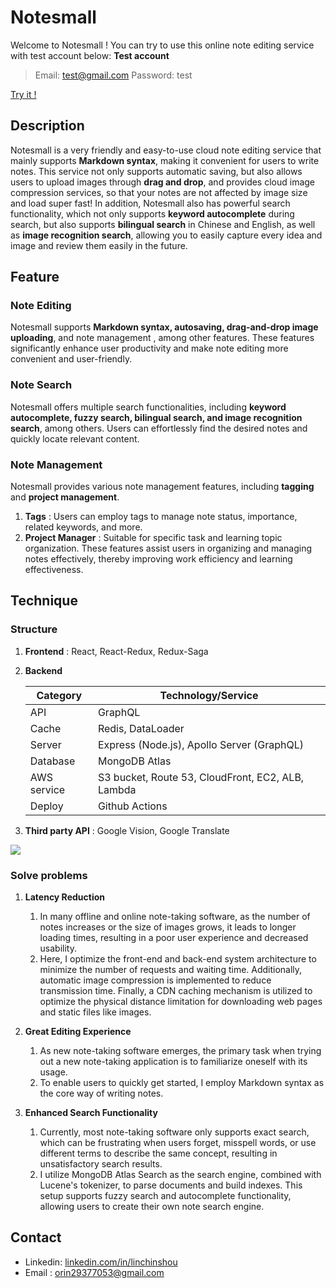 # Notesmall

Welcome to Notesmall ! You can try to use this online note editing service with test account below:
**Test account**
> Email:    test@gmail.com
> Password: test

[Try it !](https://notesmall.site/home)

## Description
Notesmall is a very friendly and easy-to-use cloud note editing service that mainly supports **Markdown syntax**, making it convenient for users to write notes. 
This service not only supports automatic saving, but also allows users to upload images through **drag and drop**, and provides cloud image compression services, so that your notes are not affected by image size and load super fast! 
In addition, Notesmall also has powerful search functionality, which not only supports **keyword autocomplete** during search, but also supports **bilingual search** in Chinese and English, as well as **image recognition search**, allowing you to easily capture every idea and image and review them easily in the future.

## Feature
### Note Editing
Notesmall supports **Markdown syntax, autosaving, drag-and-drop image uploading**, and note management , among other features. These features significantly enhance user productivity and make note editing more convenient and user-friendly.

### Note Search
Notesmall offers multiple search functionalities, including **keyword autocomplete, fuzzy search, bilingual search, and image recognition search**, among others. Users can effortlessly find the desired notes and quickly locate relevant content.

### Note Management
Notesmall provides various note management features, including **tagging** and **project management**. 

1. **Tags** : Users can employ tags to manage note status, importance, related keywords, and more. 
2. **Project Manager** :  Suitable for specific task and learning topic organization. These features assist users in organizing and managing notes effectively, thereby improving work efficiency and learning effectiveness.



## Technique

### Structure

1. **Frontend** : React, React-Redux, Redux-Saga
2. **Backend** 

    | Category   | Technology/Service                           |
    |------------|---------------------------------------------|
    | API        | GraphQL                                     |
    | Cache      | Redis, DataLoader                           |
    | Server     | Express (Node.js), Apollo Server (GraphQL)  |
    | Database   | MongoDB Atlas                               |
    | AWS service| S3 bucket, Route 53, CloudFront, EC2, ALB, Lambda |
    | Deploy     | Github Actions                              |

3. **Third party API** : Google Vision, Google Translate

<img src="https://orinlin.s3.amazonaws.com/notesmall+system+design.png"/>

### Solve problems
1. **Latency Reduction**
    1. In many offline and online note-taking software, as the number of notes increases or the size of images grows, it leads to longer loading times, resulting in a poor user experience and decreased usability. 
    2. Here, I optimize the front-end and back-end system architecture to minimize the number of requests and waiting time. Additionally, automatic image compression is implemented to reduce transmission time. Finally, a CDN caching mechanism is utilized to optimize the physical distance limitation for downloading web pages and static files like images.

2. **Great Editing Experience**
    1. As new note-taking software emerges, the primary task when trying out a new note-taking application is to familiarize oneself with its usage. 
    2. To enable users to quickly get started, I employ Markdown syntax as the core way of writing notes.

3. **Enhanced Search Functionality** 
    1. Currently, most note-taking software only supports exact search, which can be frustrating when users forget, misspell words, or use different terms to describe the same concept, resulting in unsatisfactory search results. 
    2. I utilize MongoDB Atlas Search as the search engine, combined with Lucene's tokenizer, to parse documents and build indexes. This setup supports fuzzy search and autocomplete functionality, allowing users to create their own note search engine.

## Contact
* Linkedin: [linkedin.com/in/linchinshou](linkedin.com/in/linchinshou)
* Email : orin29377053@gmail.com 

